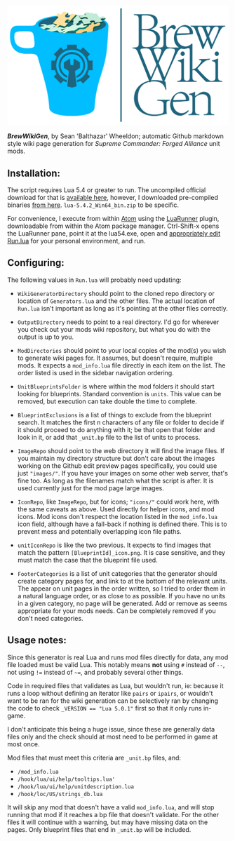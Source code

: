 ![BrewWikiGen logo](BrewWikiGen.png)

***BrewWikiGen***, by Sean 'Balthazar' Wheeldon; automatic Github markdown style
wiki page generation for *Supreme Commander: Forged Alliance* unit mods.

## Installation:
The script requires Lua 5.4 or greater to run. The uncompiled official download
for that is [available here](https://www.lua.org/download.html), however, I downloaded
pre-compiled binaries [from here](http://luabinaries.sourceforge.net/download.html).
`lua-5.4.2_Win64_bin.zip` to be specific.

For convenience, I execute from within [Atom](https://atom.io/) using the
[LuaRunner](https://github.com/shenfll/luarunner) plugin, downloadable from within
the Atom package manager. Ctrl-Shift-x opens the LuaRunner pane, point it at the
lua54.exe, open and [appropriately edit Run.lua](#Configuring) for your personal
environment, and run.

## Configuring:
The following values in `Run.lua` will probably need updating:

* `WikiGeneratorDirectory` should point to the cloned repo directory
or location of `Generators.lua` and the other files. The actual location of
`Run.lua` isn't important as long as it's pointing at the other files correctly.

* `OutputDirectory` needs to point to a real directory. I'd go for wherever you check
out your mods wiki repository, but what you do with the output is up to you.

* `ModDirectories` should point to your local copies of the mod(s) you wish to
generate wiki pages for. It assumes, but doesn't require, multiple mods. It
expects a `mod_info.lua` file directly in each item on the list. The order listed
is used in the sidebar navigation ordering.

* `UnitBlueprintsFolder` is where within the mod folders it should start looking
for blueprints. Standard convention is `units`. This value can be removed, but
execution can take double the time to complete.

* `BlueprintExclusions` is a list of things to exclude from the blueprint search.
It matches the first n characters of any file or folder to decide if it should
proceed to do anything with it; be that open that folder and look in it, or add
that `_unit.bp` file to the list of units to process.

* `ImageRepo` should point to the web directory it will find the image files. If
you maintain my directory structure but don't care about the images working on
the Github edit preview pages specifically, you could use just `"images/"`. If
you have your images on some other web server, that's fine too. As long as the
filenames match what the script is after. It is used currently just for the mod
page large images.

* `IconRepo`, like `ImageRepo`, but for icons; `"icons/"` could work here, with
the same caveats as above. Used directly for helper icons, and mod icons. Mod icons
don't respect the location listed in the `mod_info.lua` icon field, although have
a fall-back if nothing is defined there. This is to prevent mess and potentially
overlapping icon file paths.

* `unitIconRepo` is like the two previous. It expects to find images that match
the pattern `[BlueprintId]_icon.png`. It is case sensitive, and they must match
the case that the blueprint file used.

* `FooterCategories` is a list of unit categories that the generator should create
category pages for, and link to at the bottom of the relevant units. The appear
on unit pages in the order written, so I tried to order them in a natural language
order, or as close to as possible. If you have no units in a given category, no
page will be generated. Add or remove as seems appropriate for your mods needs.
Can be completely removed if you don't need categories.

## Usage notes:
Since this generator is real Lua and runs mod files directly for data, any mod
file loaded must be valid Lua. This notably means **not** using `#` instead of
`--`, not using `!=` instead of `~=`, and probably several other things.

Code in required files that validates as Lua, but wouldn't run, ie: because it
runs a loop without defining an iterator like `pairs` or `ipairs`, or wouldn't
want to be ran for the wiki generation can be selectively ran by changing the
code to check `_VERSION == "Lua 5.0.1"` first so that it only runs in-game.

I don't anticipate this being a huge issue, since these are generally data files
only and the check should at most need to be performed in game at most once.

Mod files that must meet this criteria are `_unit.bp` files, and:

*    `/mod_info.lua`
*    `/hook/lua/ui/help/tooltips.lua'`
*    `/hook/lua/ui/help/unitdescription.lua`
*    `/hook/loc/US/strings_db.lua`

It will skip any mod that doesn't have a valid `mod_info.lua`, and will stop
running that mod if it reaches a bp file that doesn't validate. For the other
files it will continue with a warning, but may have missing data on the pages.
Only blueprint files that end in `_unit.bp` will be included.
